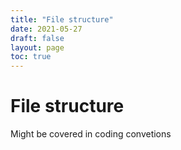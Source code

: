 ```yaml
---
title: "File structure"
date: 2021-05-27
draft: false
layout: page
toc: true
---
```


# File structure

Might be covered in coding convetions